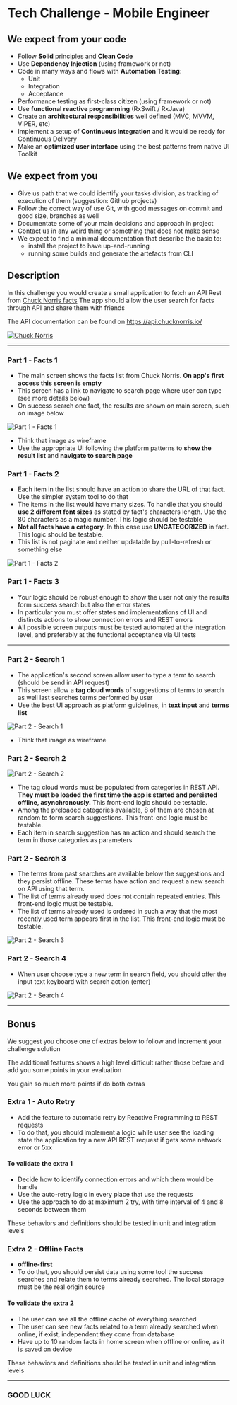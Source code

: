 # Tech Challenge - Mobile Engineer

## We expect from your code

- Follow **Solid** principles and **Clean Code**
- Use **Dependency Injection** (using framework or not)
- Code in many ways and flows with **Automation Testing**:
  - Unit
  - Integration
  - Acceptance
- Performance testing as first-class citizen (using framework or not)
- Use **functional reactive programming** (RxSwift / RxJava)
- Create an **architectural responsibilities** well defined (MVC, MVVM, VIPER, etc)
- Implement a setup of **Continuous Integration** and it would be ready for Continuous Delivery
- Make an **optimized user interface** using the best patterns from native UI Toolkit

## We expect from you

- Give us path that we could identify your tasks division, as tracking of execution of them (suggestion: Github projects)
- Follow the correct way of use Git, with good messages on commit and good size, branches as well
- Documentate some of your main decisions and approach in project
- Contact us in any weird thing or something that does not make sense
- We expect to find a minimal documentation that describe the basic to:
  - install the project to have up-and-running
  - running some builds and generate the artefacts from CLI

## Description

In this challenge you would create a small application to fetch an API Rest from [Chuck Norris facts](https://api.chucknorris.io/)
The app should allow the user search for facts through API and share them with friends

The API documentation can be found on <https://api.chucknorris.io/>

[![Chuck Norris](https://api.chucknorris.io/img/chucknorris_logo_coloured_small@2x.png)](https://api.chucknorris.io/)

---

### Part 1 - Facts 1

- The main screen shows the facts list from Chuck Norris. **On app's first access this screen is empty**
- This screen has a link to navigate to search page where user can type (see more details below)
- On success search one fact, the results are shown on main screen, such on image below

![Part 1 - Facts 1](Wireframe1_Facts1.png)

- Think that image as wireframe
- Use the appropriate UI following the platform patterns to **show the result list** and **navigate to search page**

### Part 1 - Facts 2

- Each item in the list should have an action to share the URL of that fact. Use the simpler system tool to do that
- The items in the list would have many sizes. To handle that you should **use 2 different font sizes** as stated by fact's characters length. Use the 80 characters as a magic number. This logic should be testable
- **Not all facts have a category**. In this case use **UNCATEGORIZED** in fact. This logic should be testable.
- This list is not paginate and neither updatable by pull-to-refresh or something else

![Part 1 - Facts 2](Wireframe2_Facts2.png)

### Part 1 - Facts 3

- Your logic should be robust enough to show the user not only the results form success search but also the error states
- In particular you must offer states and implementations of UI and distincts actions to show connection errors and REST errors
- All possible screen outputs must be tested automated at the integration level, and preferably at the functional acceptance via UI tests

---

### Part 2 - Search 1

- The application's second screen allow user to type a term to search (should be send in API request)
- This screen allow a **tag cloud words** of suggestions of terms to search as well last searches terms performed by user
- Use the best UI approach as platform guidelines, in **text input** and **terms list**

![Part 2 - Search 1](Wireframe3_Search1.png)

- Think that image as wireframe

### Part 2 - Search 2

![Part 2 - Search 2](Wireframe4_Search2.png)

- The tag cloud words must be populated from categories in REST API. **They must be loaded the first time the app is started and persisted offline, asynchronously.** This front-end logic should be testable.
- Among the preloaded categories available, 8 of them are chosen at random to form search suggestions. This front-end logic must be testable.
- Each item in search suggestion has an action and should search the term in those categories as parameters

### Part 2 - Search 3

- The terms from past searches are available below the suggestions and they persist offline. These terms have action and request a new search on API using that term.
- The list of terms already used does not contain repeated entries. This front-end logic must be testable.
- The list of terms already used is ordered in such a way that the most recently used term appears first in the list. This front-end logic must be testable.

![Part 2 - Search 3](Wireframe5_Search3.png)

### Part 2 - Search 4

- When user choose type a new term in search field, you should offer the input text keyboard with search action (enter)

![Part 2 - Search 4](Wireframe6_Search4.png)

---

## **Bonus**

We suggest you choose one of extras below to follow and increment your challenge solution

The additional features shows a high level difficult rather those before and add you some points in your evaluation

You gain so much more points if do both extras

### **Extra 1 - Auto Retry**

- Add the feature to automatic retry by Reactive Programming to REST requests
- To do that, you should implement a logic while user see the loading state the application try a new API REST request if gets some network error or 5xx

#### To validate the extra 1

- Decide how to identify connection errors and which them would be handle
- Use the auto-retry logic in every place that use the requests
- Use the approach to do at maximum 2 try, with time interval of 4 and 8 seconds between them

These behaviors and definitions should be tested in unit and integration levels

### **Extra 2 - Offline Facts**

- **offline-first**
- To do that, you should persist data using some tool the success searches and relate them to terms already searched. The local storage must be the real origin source

#### To validate the extra 2

- The user can see all the offline cache of everything searched
- The user can see new facts related to a term already searched when online, if exist, independent they come from database
- Have up to 10 random facts in home screen when offline or online, as it is saved on device

These behaviors and definitions should be tested in unit and integration levels

---

### GOOD LUCK
